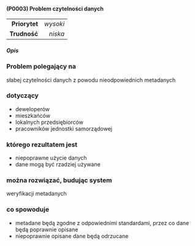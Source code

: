 #### (P0003) Problem czytelności danych


|               |          |
| ------------: | -------: |
| **Priorytet** | *wysoki* |
|  **Trudność** |  *niska* |



##### Opis

### Problem polegający na
słabej czytelności danych z powodu nieodpowiednich metadanych

### dotyczący
- deweloperów
- mieszkańców
- lokalnych przedsiębiorców
- pracowników jednostki samorządowej

### którego rezultatem jest
- niepoprawne użycie danych
- dane mogą być rzadziej używane

### można rozwiązać, budując system
weryfikacji metadanych

### co spowoduje
- metadane będą zgodne z odpowiednimi standardami, przez co dane będą poprawnie opisane
- niepoprawnie opisane dane będą odrzucane